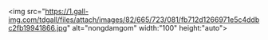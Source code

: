 <img src="https://1.gall-img.com/tdgall/files/attach/images/82/665/723/081/fb712d1266971e5c4ddbc2fb19941866.jpg" alt="nongdamgom" width:"100" height:"auto">
